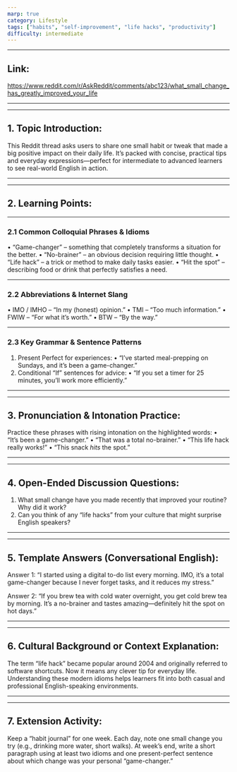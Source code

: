 ```yaml
---
marp: true
category: Lifestyle
tags: ["habits", "self-improvement", "life hacks", "productivity"]
difficulty: intermediate
---
```


---

## Link:
https://www.reddit.com/r/AskReddit/comments/abc123/what_small_change_has_greatly_improved_your_life

---

---

## 1. Topic Introduction:
This Reddit thread asks users to share one small habit or tweak that made a big positive impact on their daily life. It’s packed with concise, practical tips and everyday expressions—perfect for intermediate to advanced learners to see real-world English in action.

---

---

## 2. Learning Points:

---

### 2.1 Common Colloquial Phrases & Idioms
• “Game-changer” – something that completely transforms a situation for the better.
• “No-brainer” – an obvious decision requiring little thought.
• “Life hack” – a trick or method to make daily tasks easier.
• “Hit the spot” – describing food or drink that perfectly satisfies a need.

---

### 2.2 Abbreviations & Internet Slang
• IMO / IMHO – “In my (honest) opinion.”
• TMI – “Too much information.”
• FWIW – “For what it’s worth.”
• BTW – “By the way.”

---

### 2.3 Key Grammar & Sentence Patterns
1) Present Perfect for experiences:
• “I’ve started meal-prepping on Sundays, and it’s been a game-changer.”
2) Conditional “If” sentences for advice:
• “If you set a timer for 25 minutes, you’ll work more efficiently.”

---

---

## 3. Pronunciation & Intonation Practice:
Practice these phrases with rising intonation on the highlighted words:
• “It’s been a game-changer.”
• “That was a total no-brainer.”
• “This life hack really works!”
• “This snack *hits* the spot.”

---

---

## 4. Open-Ended Discussion Questions:
1. What small change have you made recently that improved your routine? Why did it work?
2. Can you think of any “life hacks” from your culture that might surprise English speakers?

---

---

## 5. Template Answers (Conversational English):
Answer 1:
“I started using a digital to-do list every morning. IMO, it’s a total game-changer because I never forget tasks, and it reduces my stress.”

Answer 2:
“If you brew tea with cold water overnight, you get cold brew tea by morning. It’s a no-brainer and tastes amazing—definitely hit the spot on hot days.”

---

---

## 6. Cultural Background or Context Explanation:
The term “life hack” became popular around 2004 and originally referred to software shortcuts. Now it means any clever tip for everyday life. Understanding these modern idioms helps learners fit into both casual and professional English-speaking environments.

---

---

## 7. Extension Activity:
Keep a “habit journal” for one week. Each day, note one small change you try (e.g., drinking more water, short walks). At week’s end, write a short paragraph using at least two idioms and one present-perfect sentence about which change was your personal “game-changer.”